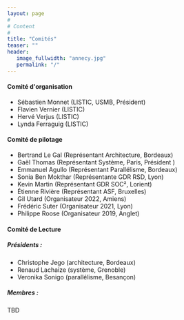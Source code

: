```yaml
---
layout: page
#
# Content
#
title: "Comités"
teaser: ""
header:
   image_fullwidth: "annecy.jpg"
   permalink: "/"
---
```



#### Comité d'organisation 
 + Sébastien Monnet (LISTIC, USMB, Président)
 + Flavien Vernier (LISTIC)
 + Hervé Verjus (LISTIC)
 + Lynda Ferraguig (LISTIC)
 

#### Comité de pilotage
 + Bertrand Le Gal (Représentant Architecture, Bordeaux)
 + Gaël Thomas (Représentant Système, Paris, Président )
 + Emmanuel Agullo (Représentant Parallélisme, Bordeaux)
 + Sonia Ben Mokthar (Représentante GDR RSD, Lyon)
 + Kevin Martin (Représentant GDR SOC², Lorient)
 + Étienne Rivière (Représentant ASF, Bruxelles)
 + Gil Utard (Organisateur 2022, Amiens)
 + Frédéric Suter (Organisateur 2021, Lyon)
 + Philippe Roose (Organisateur 2019, Anglet)
  

#### Comité de Lecture
 
##### Présidents : 

 + Christophe Jego (architecture, Bordeaux)
 + Renaud Lachaize (système, Grenoble)
 + Veronika Sonigo (parallélisme, Besançon)

##### Membres :

TBD



